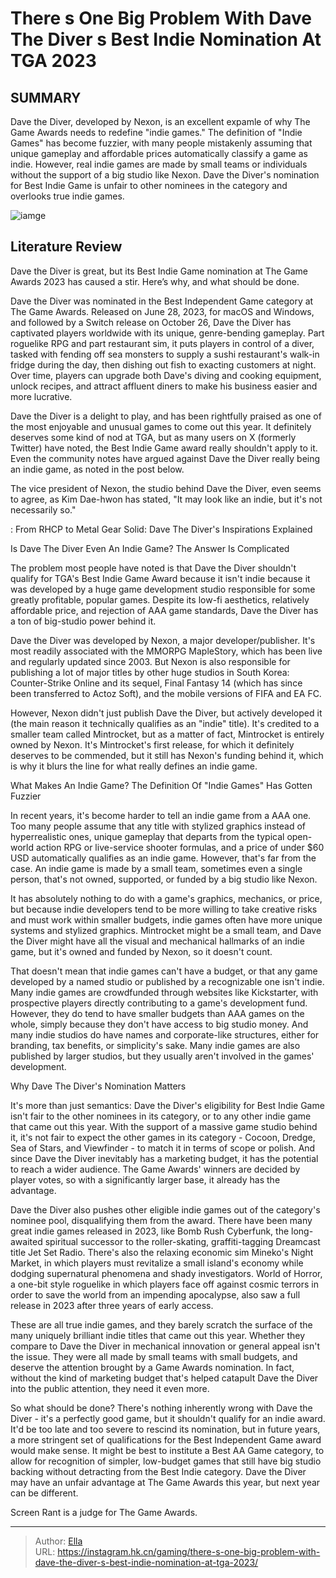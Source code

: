 # There s One Big Problem With Dave The Diver s Best Indie Nomination At TGA 2023


## SUMMARY 



  Dave the Diver, developed by Nexon, is an excellent expamle of why The Game Awards needs to redefine &#34;indie games.&#34;   The definition of &#34;Indie Games&#34; has become fuzzier, with many people mistakenly assuming that unique gameplay and affordable prices automatically classify a game as indie. However, real indie games are made by small teams or individuals without the support of a big studio like Nexon.   Dave the Diver&#39;s nomination for Best Indie Game is unfair to other nominees in the category and overlooks true indie games.  

![iamge](https://static1.srcdn.com/wordpress/wp-content/uploads/2023/11/_1-there-s-one-big-problem-with-dave-the-diver-s-best-indie-nomination-at-tga-2023.jpg)

## Literature Review

Dave the Diver is great, but its Best Indie Game nomination at The Game Awards 2023 has caused a stir. Here’s why, and what should be done.




Dave the Diver was nominated in the Best Independent Game category at The Game Awards. Released on June 28, 2023, for macOS and Windows, and followed by a Switch release on October 26, Dave the Diver has captivated players worldwide with its unique, genre-bending gameplay. Part roguelike RPG and part restaurant sim, it puts players in control of a diver, tasked with fending off sea monsters to supply a sushi restaurant&#39;s walk-in fridge during the day, then dishing out fish to exacting customers at night. Over time, players can upgrade both Dave&#39;s diving and cooking equipment, unlock recipes, and attract affluent diners to make his business easier and more lucrative.




Dave the Diver is a delight to play, and has been rightfully praised as one of the most enjoyable and unusual games to come out this year. It definitely deserves some kind of nod at TGA, but as many users on X (formerly Twitter) have noted, the Best Indie Game award really shouldn&#39;t apply to it. Even the community notes have argued against Dave the Diver really being an indie game, as noted in the post below.


 

The vice president of Nexon, the studio behind Dave the Diver, even seems to agree, as Kim Dae-hwon has stated, &#34;It may look like an indie, but it&#39;s not necessarily so.&#34;

 : From RHCP to Metal Gear Solid: Dave The Diver&#39;s Inspirations Explained


 Is Dave The Diver Even An Indie Game? The Answer Is Complicated 
          




The problem most people have noted is that Dave the Diver shouldn&#39;t qualify for TGA&#39;s Best Indie Game Award because it isn&#39;t indie because it was developed by a huge game development studio responsible for some greatly profitable, popular games. Despite its low-fi aesthetics, relatively affordable price, and rejection of AAA game standards, Dave the Diver has a ton of big-studio power behind it.

Dave the Diver was developed by Nexon, a major developer/publisher. It&#39;s most readily associated with the MMORPG MapleStory, which has been live and regularly updated since 2003. But Nexon is also responsible for publishing a lot of major titles by other huge studios in South Korea: Counter-Strike Online and its sequel, Final Fantasy 14 (which has since been transferred to Actoz Soft), and the mobile versions of FIFA and EA FC.

However, Nexon didn&#39;t just publish Dave the Diver, but actively developed it (the main reason it technically qualifies as an &#34;indie&#34; title). It&#39;s credited to a smaller team called Mintrocket, but as a matter of fact, Mintrocket is entirely owned by Nexon. It&#39;s Mintrocket&#39;s first release, for which it definitely deserves to be commended, but it still has Nexon&#39;s funding behind it, which is why it blurs the line for what really defines an indie game.






 What Makes An Indie Game? 
The Definition Of &#34;Indie Games&#34; Has Gotten Fuzzier
          

In recent years, it&#39;s become harder to tell an indie game from a AAA one. Too many people assume that any title with stylized graphics instead of hyperrealistic ones, unique gameplay that departs from the typical open-world action RPG or live-service shooter formulas, and a price of under $60 USD automatically qualifies as an indie game. However, that&#39;s far from the case. An indie game is made by a small team, sometimes even a single person, that&#39;s not owned, supported, or funded by a big studio like Nexon.

It has absolutely nothing to do with a game&#39;s graphics, mechanics, or price, but because indie developers tend to be more willing to take creative risks and must work within smaller budgets, indie games often have more unique systems and stylized graphics. Mintrocket might be a small team, and Dave the Diver might have all the visual and mechanical hallmarks of an indie game, but it&#39;s owned and funded by Nexon, so it doesn&#39;t count.




That doesn&#39;t mean that indie games can&#39;t have a budget, or that any game developed by a named studio or published by a recognizable one isn&#39;t indie. Many indie games are crowdfunded through websites like Kickstarter, with prospective players directly contributing to a game&#39;s development fund. However, they do tend to have smaller budgets than AAA games on the whole, simply because they don&#39;t have access to big studio money. And many indie studios do have names and corporate-like structures, either for branding, tax benefits, or simplicity&#39;s sake. Many indie games are also published by larger studios, but they usually aren&#39;t involved in the games&#39; development.



 Why Dave The Diver&#39;s Nomination Matters 
         

It&#39;s more than just semantics: Dave the Diver&#39;s eligibility for Best Indie Game isn&#39;t fair to the other nominees in its category, or to any other indie game that came out this year. With the support of a massive game studio behind it, it&#39;s not fair to expect the other games in its category - Cocoon, Dredge, Sea of Stars, and Viewfinder - to match it in terms of scope or polish. And since Dave the Diver inevitably has a marketing budget, it has the potential to reach a wider audience. The Game Awards&#39; winners are decided by player votes, so with a significantly larger base, it already has the advantage.




Dave the Diver also pushes other eligible indie games out of the category&#39;s nominee pool, disqualifying them from the award. There have been many great indie games released in 2023, like Bomb Rush Cyberfunk, the long-awaited spiritual successor to the roller-skating, graffiti-tagging Dreamcast title Jet Set Radio. There&#39;s also the relaxing economic sim Mineko&#39;s Night Market, in which players must revitalize a small island&#39;s economy while dodging supernatural phenomena and shady investigators. World of Horror, a one-bit style roguelike in which players face off against cosmic terrors in order to save the world from an impending apocalypse, also saw a full release in 2023 after three years of early access.

These are all true indie games, and they barely scratch the surface of the many uniquely brilliant indie titles that came out this year. Whether they compare to Dave the Diver in mechanical innovation or general appeal isn&#39;t the issue. They were all made by small teams with small budgets, and deserve the attention brought by a Game Awards nomination. In fact, without the kind of marketing budget that&#39;s helped catapult Dave the Diver into the public attention, they need it even more.




So what should be done? There&#39;s nothing inherently wrong with Dave the Diver - it&#39;s a perfectly good game, but it shouldn&#39;t qualify for an indie award. It&#39;d be too late and too severe to rescind its nomination, but in future years, a more stringent set of qualifications for the Best Independent Game award would make sense. It might be best to institute a Best AA Game category, to allow for recognition of simpler, low-budget games that still have big studio backing without detracting from the Best Indie category. Dave the Diver may have an unfair advantage at The Game Awards this year, but next year can be different.



Screen Rant is a judge for The Game Awards.






---

> Author: [Ella](https://instagram.hk.cn/)  
> URL: https://instagram.hk.cn/gaming/there-s-one-big-problem-with-dave-the-diver-s-best-indie-nomination-at-tga-2023/  

